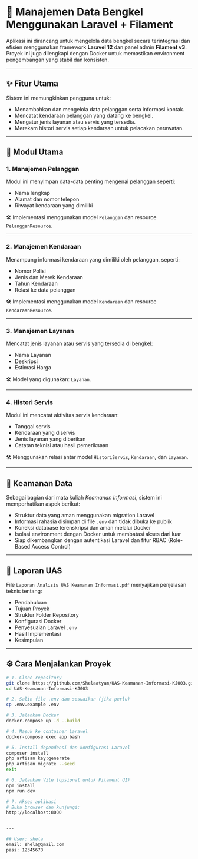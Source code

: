 # 🔧 Manajemen Data Bengkel Menggunakan Laravel + Filament

Aplikasi ini dirancang untuk mengelola data bengkel secara terintegrasi dan efisien menggunakan framework **Laravel 12** dan panel admin **Filament v3**. Proyek ini juga dilengkapi dengan Docker untuk memastikan environment pengembangan yang stabil dan konsisten.

---

## ✨ Fitur Utama

Sistem ini memungkinkan pengguna untuk:
- Menambahkan dan mengelola data pelanggan serta informasi kontak.
- Mencatat kendaraan pelanggan yang datang ke bengkel.
- Mengatur jenis layanan atau servis yang tersedia.
- Merekam histori servis setiap kendaraan untuk pelacakan perawatan.

---

## 📌 Modul Utama

### 1. Manajemen Pelanggan
Modul ini menyimpan data-data penting mengenai pelanggan seperti:
- Nama lengkap  
- Alamat dan nomor telepon  
- Riwayat kendaraan yang dimiliki  

🛠 Implementasi menggunakan model `Pelanggan` dan resource `PelangganResource`.

---

### 2. Manajemen Kendaraan
Menampung informasi kendaraan yang dimiliki oleh pelanggan, seperti:
- Nomor Polisi  
- Jenis dan Merek Kendaraan  
- Tahun Kendaraan  
- Relasi ke data pelanggan  

🛠 Implementasi menggunakan model `Kendaraan` dan resource `KendaraanResource`.

---

### 3. Manajemen Layanan
Mencatat jenis layanan atau servis yang tersedia di bengkel:
- Nama Layanan  
- Deskripsi  
- Estimasi Harga  

🛠 Model yang digunakan: `Layanan`.

---

### 4. Histori Servis
Modul ini mencatat aktivitas servis kendaraan:
- Tanggal servis  
- Kendaraan yang diservis  
- Jenis layanan yang diberikan  
- Catatan teknisi atau hasil pemeriksaan  

🛠 Menggunakan relasi antar model `HistoriServis`, `Kendaraan`, dan `Layanan`.

---

## 🔐 Keamanan Data

Sebagai bagian dari mata kuliah *Keamanan Informasi*, sistem ini memperhatikan aspek berikut:

- Struktur data yang aman menggunakan migration Laravel  
- Informasi rahasia disimpan di file `.env` dan tidak dibuka ke publik  
- Koneksi database terenskripsi dan aman melalui Docker  
- Isolasi environment dengan Docker untuk membatasi akses dari luar  
- Siap dikembangkan dengan autentikasi Laravel dan fitur RBAC (Role-Based Access Control)

---

## 📝 Laporan UAS

File `Laporan Analisis UAS Keamanan Informasi.pdf` menyajikan penjelasan teknis tentang:
- Pendahuluan  
- Tujuan Proyek  
- Struktur Folder Repository  
- Konfigurasi Docker  
- Penyesuaian Laravel `.env`  
- Hasil Implementasi  
- Kesimpulan

---

## ⚙️ Cara Menjalankan Proyek

```bash
# 1. Clone repository
git clone https://github.com/Shelaatyam/UAS-Keamanan-Informasi-KJ003.git
cd UAS-Keamanan-Informasi-KJ003

# 2. Salin file .env dan sesuaikan (jika perlu)
cp .env.example .env

# 3. Jalankan Docker
docker-compose up -d --build

# 4. Masuk ke container Laravel
docker-compose exec app bash

# 5. Install dependensi dan konfigurasi Laravel
composer install
php artisan key:generate
php artisan migrate --seed
exit

# 6. Jalankan Vite (opsional untuk Filament UI)
npm install
npm run dev

# 7. Akses aplikasi
# Buka browser dan kunjungi:
http://localhost:8000


---

## User: shela
email: shela@gmail.com
pass: 12345678
